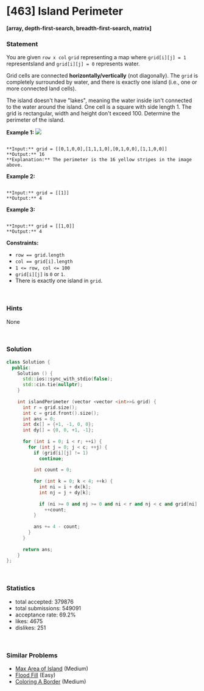# [463] Island Perimeter

**[array, depth-first-search, breadth-first-search, matrix]**

### Statement

You are given `row x col` `grid` representing a map where `grid[i][j] = 1` representsland and `grid[i][j] = 0` represents water.

Grid cells are connected **horizontally/vertically** (not diagonally). The `grid` is completely surrounded by water, and there is exactly one island (i.e., one or more connected land cells).

The island doesn't have "lakes", meaning the water inside isn't connected to the water around the island. One cell is a square with side length 1. The grid is rectangular, width and height don't exceed 100. Determine the perimeter of the island.


**Example 1:**
![](https://assets.leetcode.com/uploads/2018/10/12/island.png)

```

**Input:** grid = [[0,1,0,0],[1,1,1,0],[0,1,0,0],[1,1,0,0]]
**Output:** 16
**Explanation:** The perimeter is the 16 yellow stripes in the image above.

```

**Example 2:**

```

**Input:** grid = [[1]]
**Output:** 4

```

**Example 3:**

```

**Input:** grid = [[1,0]]
**Output:** 4

```

**Constraints:**
* `row == grid.length`
* `col == grid[i].length`
* `1 <= row, col <= 100`
* `grid[i][j]` is `0` or `1`.
* There is exactly one island in `grid`.


<br>

### Hints

None

<br>

### Solution

```cpp
class Solution {
  public:
    Solution () {
      std::ios::sync_with_stdio(false);
      std::cin.tie(nullptr);
    }
  
    int islandPerimeter (vector <vector <int>>& grid) {
      int r = grid.size();
      int c = grid.front().size();
      int ans = 0;
      int dx[] = {+1, -1, 0, 0};
      int dy[] = {0, 0, +1, -1};
      
      for (int i = 0; i < r; ++i) {
        for (int j = 0; j < c; ++j) {
          if (grid[i][j] != 1)
            continue;
          
          int count = 0;
          
          for (int k = 0; k < 4; ++k) {
            int ni = i + dx[k];
            int nj = j + dy[k];
            
            if (ni >= 0 and nj >= 0 and ni < r and nj < c and grid[ni][nj] == 1)
              ++count;
          }
          
          ans += 4 - count;
        }
      }
      
      return ans;
    }
};
```

<br>

### Statistics

- total accepted: 379876
- total submissions: 549091
- acceptance rate: 69.2%
- likes: 4675
- dislikes: 251

<br>

### Similar Problems

- [Max Area of Island](https://leetcode.com/problems/max-area-of-island) (Medium)
- [Flood Fill](https://leetcode.com/problems/flood-fill) (Easy)
- [Coloring A Border](https://leetcode.com/problems/coloring-a-border) (Medium)
